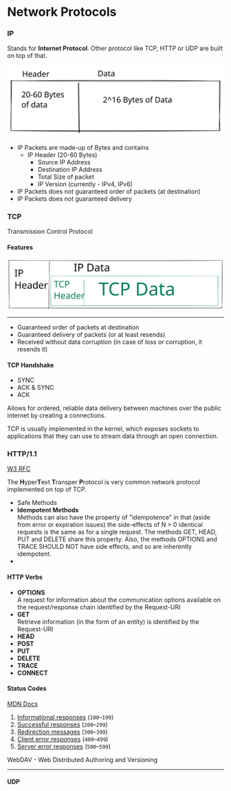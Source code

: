 # Network Protocols

### IP

Stands for **Internet Protocol**. Other protocol like TCP, HTTP or UDP are built on top of that.

<img src="../../.gitbook/assets/ip-packet.svg" alt="IP Packet" class="gitbook-drawing">

* IP Packets are made-up of Bytes and contains
  * IP Header (20-60 Bytes)
    * Source IP Address
    * Destination IP Address
    * Total Size of packet
    * IP Version (currently - IPv4, IPv6)
* IP Packets does not guaranteed order of packets (at destination)
* IP Packets does not guaranteed delivery

### TCP

Transmission Control Protocol&#x20;

#### **Features**

<img src="../../.gitbook/assets/ip-tcp-packet.svg" alt="IP Packet with TCP Header and data" class="gitbook-drawing">

****

* Guaranteed order of packets at destination
* Guaranteed delivery of packets (or at least resends)
* Received without data corruption (in case of loss or corruption, it resends it)

#### TCP Handshake

* SYNC
* ACK & SYNC
* ACK



Allows for ordered, reliable data delivery between machines over the public internet by creating a connections.

TCP is usually implemented in the kernel, which exposes sockets to applications that they can use to stream data through an open connection.

### HTTP/1.1

[W3 RFC](https://www.w3.org/Protocols/rfc2616/rfc2616-sec9.html)

The **H**yper**T**ext **T**ransper **P**rotocol is very common network protocol implemented on top of TCP.&#x20;

* Safe Methods
* **Idempotent Methods**\
  Methods can also have the property of "idempotence" in that (aside from error or expiration issues) the side-effects of N > 0 identical requests is the same as for a single request. The methods GET, HEAD, PUT and DELETE share this property. Also, the methods OPTIONS and TRACE SHOULD NOT have side effects, and so are inherently idempotent.
*

#### HTTP Verbs

* **OPTIONS**\
  A request for information about the communication options available on the request/response chain identified by the Request-URI
* **GET**\
  Retrieve information (in the form of an entity) is identified by the Request-URI
* **HEAD**
* **POST**
* **PUT**
* **DELETE**
* **TRACE**
* **CONNECT**

#### Status Codes

[MDN Docs](https://developer.mozilla.org/en-US/docs/Web/HTTP/Status)

1. [Informational responses](https://developer.mozilla.org/en-US/docs/Web/HTTP/Status#information\_responses) (`100`–`199`)
2. [Successful responses](https://developer.mozilla.org/en-US/docs/Web/HTTP/Status#successful\_responses) (`200`–`299`)
3. [Redirection messages](https://developer.mozilla.org/en-US/docs/Web/HTTP/Status#redirection\_messages) (`300`–`399`)
4. [Client error responses](https://developer.mozilla.org/en-US/docs/Web/HTTP/Status#client\_error\_responses) (`400`–`499`)
5. [Server error responses](https://developer.mozilla.org/en-US/docs/Web/HTTP/Status#server\_error\_responses) (`500`–`599`)

WebDAV - Web Distributed Authoring and Versioning

* ****

#### UDP

